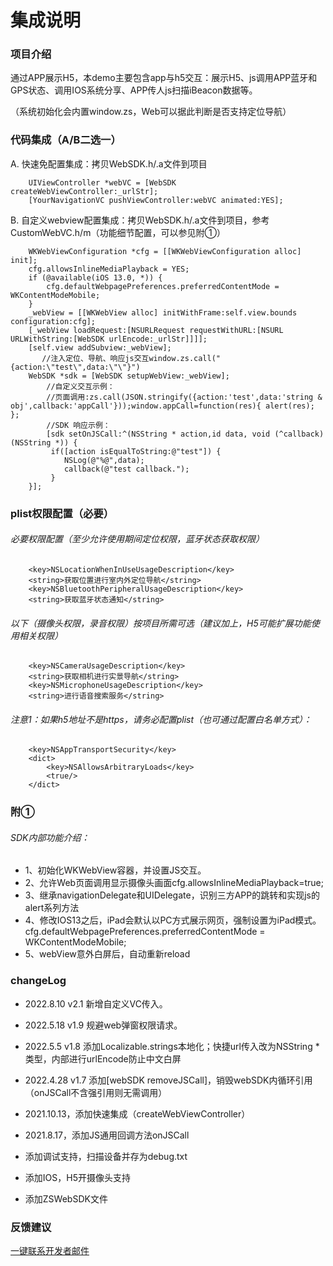# 集成说明

### 项目介绍

通过APP展示H5，本demo主要包含app与h5交互：展示H5、js调用APP蓝牙和GPS状态、调用IOS系统分享、APP传人js扫描iBeacon数据等。

（系统初始化会内置window.zs，Web可以据此判断是否支持定位导航）

### 代码集成（A/B二选一）

A. 快速免配置集成：拷贝WebSDK.h/.a文件到项目

```
    UIViewController *webVC = [WebSDK createWebViewController:_urlStr];
    [YourNavigationVC pushViewController:webVC animated:YES];
```

B. 自定义webview配置集成：拷贝WebSDK.h/.a文件到项目，参考CustomWebVC.h/m（功能细节配置，可以参见附①）

```
    WKWebViewConfiguration *cfg = [[WKWebViewConfiguration alloc] init];
    cfg.allowsInlineMediaPlayback = YES;
    if (@available(iOS 13.0, *)) {
        cfg.defaultWebpagePreferences.preferredContentMode = WKContentModeMobile;
    }
    _webView = [[WKWebView alloc] initWithFrame:self.view.bounds configuration:cfg];
    [_webView loadRequest:[NSURLRequest requestWithURL:[NSURL URLWithString:[WebSDK urlEncode:_urlStr]]]];
    [self.view addSubview:_webView];
       //注入定位、导航、响应js交互window.zs.call("{action:\"test\",data:\"\"}")
    WebSDK *sdk = [WebSDK setupWebView:_webView];
        //自定义交互示例：
        //页面调用:zs.call(JSON.stringify({action:'test',data:'string & obj',callback:'appCall'}));window.appCall=function(res){ alert(res); };
        //SDK 响应示例：
        [sdk setOnJSCall:^(NSString * action,id data, void (^callback)(NSString *)) {
         if([action isEqualToString:@"test"]) {
            NSLog(@"%@",data);
            callback(@"test callback.");
         }
    }];
```

### plist权限配置（必要）

###### 必要权限配置（至少允许使用期间定位权限，蓝牙状态获取权限）

```
    <key>NSLocationWhenInUseUsageDescription</key>
    <string>获取位置进行室内外定位导航</string>
    <key>NSBluetoothPeripheralUsageDescription</key>
    <string>获取蓝牙状态通知</string>
```

###### 以下（摄像头权限，录音权限）按项目所需可选（建议加上，H5可能扩展功能使用相关权限）

```
    <key>NSCameraUsageDescription</key>
    <string>获取相机进行实景导航</string>
    <key>NSMicrophoneUsageDescription</key>
    <string>进行语音搜索服务</string>
```

###### 注意1：如果h5地址不是https，请务必配置plist（也可通过配置白名单方式）：

```
    <key>NSAppTransportSecurity</key>
    <dict>
        <key>NSAllowsArbitraryLoads</key>
        <true/>
    </dict>
```

### 附①

###### SDK内部功能介绍：

- 1、初始化WKWebView容器，并设置JS交互。
- 2、允许Web页面调用显示摄像头画面cfg.allowsInlineMediaPlayback=true;
- 3、继承navigationDelegate和UIDelegate，识别三方APP的跳转和实现js的alert系列方法
- 4、修改IOS13之后，iPad会默认以PC方式展示网页，强制设置为iPad模式。 cfg.defaultWebpagePreferences.preferredContentMode = WKContentModeMobile;
- 5、webView意外白屏后，自动重新reload

### changeLog

* 2022.8.10 v2.1 新增自定义VC传入。

* 2022.5.18 v1.9 规避web弹窗权限请求。

* 2022.5.5 v1.8 添加Localizable.strings本地化；快捷url传入改为NSString *类型，内部进行urlEncode防止中文白屏

* 2022.4.28 v1.7 添加[webSDK removeJSCall]，销毁webSDK内循环引用（onJSCall不含强引用则无需调用）
- 2021.10.13，添加快速集成（createWebViewController）

- 2021.8.17，添加JS通用回调方法onJSCall

- 添加调试支持，扫描设备并存为debug.txt

- 添加IOS，H5开摄像头支持

- 添加ZSWebSDK文件

### 反馈建议

[一键联系开发者邮件](mailto:thomas@brtbeacon.com?subject=ZSWebSDK&body=我的问题描述：)